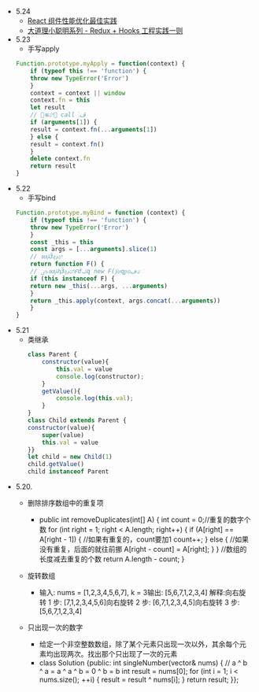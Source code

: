 - 5.24
  - [React 组件性能优化最佳实践](https://juejin.cn/post/6965747225154732069)
   - [大道理小聪明系列 - Redux + Hooks 工程实践一则](https://juejin.cn/post/6965732983781195807)
- 5.23
    - 手写apply
    ```js
    Function.prototype.myApply = function(context) {
        if (typeof this !== 'function') {
        throw new TypeError('Error')
        }
        context = context || window
        context.fn = this
        let result
        // ॒ቘ݇හ޾ call ํڦ܄
        if (arguments[1]) {
        result = context.fn(...arguments[1])
        } else {
        result = context.fn()
        }
        delete context.fn
        return result
    }
    ```
- 5.22
    - 手写bind
    ```js
    Function.prototype.myBind = function (context) {
        if (typeof this !== 'function') {
        throw new TypeError('Error')
        }
        const _this = this
        const args = [...arguments].slice(1)
        // ᬬࢧӞӻڍහ
        return function F() {
        // ࢩԅᬬࢧԧӞӻڍහ҅౯ժݢզ new F()҅ಅզᵱᥝڣෙ
        if (this instanceof F) {
        return new _this(...args, ...arguments)
        }
        return _this.apply(context, args.concat(...arguments))
        }
    }   
    ```
- 5.21
  - 类继承
    ```js 
    class Parent {
        constructor(value){
            this.val = value
            console.log(constructor);
        }
        getValue(){
            console.log(this.val);
        }
    } 
    class Child extends Parent {
    constructor(value){
        super(value)
        this.val = value
    }}
    let child = new Child(1)
    child.getValue()
    child instanceof Parent
    ```
- 5.20.
    - 删除排序数组中的重复项 
        - public int removeDuplicates(int[] A) {
                int count = 0;//重复的数字个数
                for (int right = 1; right < A.length; right++) {
                    if (A[right] == A[right - 1]) {
                        //如果有重复的，count要加1
                        count++;
                    } else {
                        //如果没有重复，后面的就往前挪
                        A[right - count] = A[right];
                    }
                }
                //数组的长度减去重复的个数
                return A.length - count;
            }
    
    - 旋转数组
        - 输入: nums = [1,2,3,4,5,6,7], k = 3输出: [5,6,7,1,2,3,4] 解释:向右旋转 1 步: [7,1,2,3,4,5,6]向右旋转 2 步: [6,7,1,2,3,4,5]向右旋转 3 步: [5,6,7,1,2,3,4]
    
        
    - 只出现一次的数字
        - 给定一个非空整数数组，除了某个元素只出现一次以外，其余每个元素均出现两次。找出那个只出现了一次的元素
        - class Solution {public:
            int singleNumber(vector<int>& nums) {
                // a ^ b ^ a = a ^ a ^ b = 0 ^ b = b
                int result = nums[0];
                for (int i = 1; i < nums.size(); ++i) {
                    result = result ^ nums[i];
                }
                return result;
            }};
  
    
